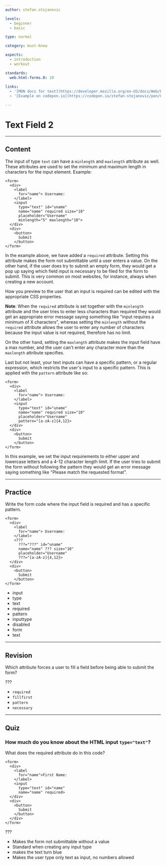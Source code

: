 ```yaml
---
author: stefan.stojanovic

levels:
  - beginner
  - basic

type: normal

category: must-know

aspects:
  - introduction
  - workout

standards:
  web.html-forms.0: 10
  
links:
  - '[MDN docs for text](https://developer.mozilla.org/en-US/docs/Web/HTML/Element/input/text){website}'
  - '[Example on codepen.io](https://codepen.io/stefan-stojanovic/pen/GdyOKm?editors=1100){code}'

---
```

# Text Field 2
---
## Content

The input of type `text` can have a `minlength` and `maxlength` attribute as well. These attributes are used to set the minimum and maximum length in characters for the input element.
Example:
```
<form>
  <div>
    <label
      for="name"> Username:
    </label>
    <input
      type="text" id="uname"
      name="name" required size="10"
      placeholder="Username"
      minlength="5" maxlength="10">
  </div>
  <div>
    <button>
      Submit
    </button>
</form>
```
In the example above, we have added a `required` attribute. Setting this attribute makes the form not submittable until a user enters a value. On the other hand, if the user does try to submit an empty form, they would get a pop up saying which field input is necessary to be filed for the form to submit. This is very common on most websites, for instance, always when creating a new account.

How you preview to the user that an input is required can be edited with the appropriate CSS properties.

**Note**: When the `required` attribute is set together with the `minlength` attribute and the user tries to enter less characters than required they would get an appropriate error message saying something like "input requires a minimum of X characters", whereas setting the `minlength` without the `required` attribute allows the user to enter any number of characters because the input value is not required, therefore has no limit.

On the other hand, setting the `maxlength` attribute makes the input field have a max number, and the user can't enter any character more than the `maxlength` attribute specifies.

Last but not least, your text inputs can have a specific pattern, or a regular expression, which restricts the user's input to a specific pattern. This is applied with the `pattern` attribute like so:

```
<form>
  <div>
    <label
      for="name"> Username:
    </label>
    <input
      type="text" id="uname"
      name="name" required size="10"
      placeholder="Username"
      pattern="[a-zA-z]{4,12}>
  </div>
  <div>
    <button>
      Submit
    </button>
</form>
```

In this example, we set the input requirements to either upper and lowercase letters and a 4-12 character length limit. If the user tries to submit the form without following the pattern they would get an error message saying something like "Please match the requested format".


---
## Practice

Write the form code where the input field is required and has a specific pattern.

```
<form>
  <div>
    <label
      for="name"> Username:
    </label>
    <???
      ???="???" id="uname"
      name="name" ??? size="10"
      placeholder="Username"
      ???="[a-zA-z]{4,12}>
  </div>
  <div>
    <button>
      Submit
    </button>
</form>
```

* input
* type
* text
* required
* pattern
* inputtype
* disabled
* form
* text

---
## Revision

Which attribute forces a user to fill a field before being able to submit the form?

???

* `required`
* `fillfirst`
* `pattern`
* `necessary`

---
## Quiz

### How much do you know about the HTML input `type="text"`?

What does the required attribute do in this code?

```
<form>
  <div>
    <label
      for="name">First Name:
    </label>
    <input
      type="text" id="name"
      name="name" required>
  </div>
  <div>
    <button>
      Submit
    </button>
  </div>
</form>
```

???

* Makes the form not submittable without a value
* Standard when creating any input type
* makes the text turn blue
* Makes the user type only text as input, no numbers allowed
